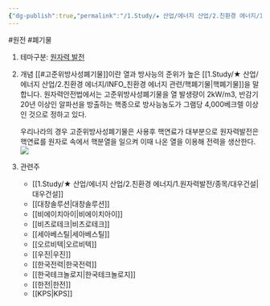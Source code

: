 ```yaml
---
{"dg-publish":true,"permalink":"/1.Study/★ 산업/에너지 산업/2.친환경 에너지/INFO_친환경 에너지 관련/고준위방사성폐기물/","created":"2024-11-20T21:02:28.522+09:00","updated":"2025-06-03T20:07:21.157+09:00"}
---
```


#원전 #폐기물

1. 테마구분: [원자력 발전](원자력%20발전.md)

1. 개념
	[[#고준위방사성폐기물]]이란 열과 방사능의 준위가 높은 [[1.Study/★ 산업/에너지 산업/2.친환경 에너지/INFO_친환경 에너지 관련/핵폐기물\|핵폐기물]]을 말합니다. 원자력안전법에서는 고준위방사성폐기물을 열 발생량이 2kW/m3, 반감기 20년 이상인 알파선을 방출하는 핵종으로 방사능농도가 그램당 4,000베크렐 이상인 것으로 정하고 있다.  
	
	우리나라의 경우 고준위방사성폐기물은 사용후 핵연료가 대부분으로 원자력발전은 핵연료를 원자로 속에서 핵분열을 일으켜 이때 나온 열을 이용해 전력을 생산한다.  
	![](https://i.imgur.com/yIdCtS3.png)



2. 관련주
	- [[1.Study/★ 산업/에너지 산업/2.친환경 에너지/1.원자력발전/종목/대우건설\|대우건설]]
	- [[대창솔루션\|대창솔루션]]
	- [[비에이치아이\|비에이치아이]]
	- [[비츠로테크\|비츠로테크]]
	- [[세아베스틸\|세아베스틸]]
	- [[오르비텍\|오르비텍]]
	- [[우진\|우진]]
	- [[한국전력\|한국전력]]
	- [[한국테크놀로지\|한국테크놀로지]]
	- [[한전\|한전]]
	- [[KPS\|KPS]]